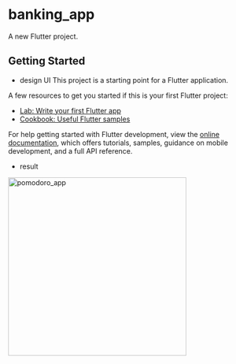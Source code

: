 # banking_app

A new Flutter project.

## Getting Started
+ design UI
This project is a starting point for a Flutter application.

A few resources to get you started if this is your first Flutter project:

- [Lab: Write your first Flutter app](https://docs.flutter.dev/get-started/codelab)
- [Cookbook: Useful Flutter samples](https://docs.flutter.dev/cookbook)

For help getting started with Flutter development, view the
[online documentation](https://docs.flutter.dev/), which offers tutorials,
samples, guidance on mobile development, and a full API reference.
  + result

<img width="362" alt="pomodoro_app" src="https://github.com/yeschan119/mini-projects/assets/83147205/04a88667-3707-4304-bf6d-1f1452618d60">
